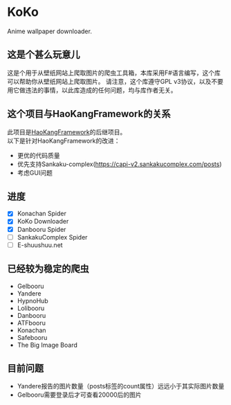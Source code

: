 # KoKo
Anime wallpaper downloader.

## 这是个甚么玩意儿
这是个用于从壁纸网站上爬取图片的爬虫工具箱，本库采用F#语言编写，这个库可以帮助你从壁纸网站上爬取图片。 请注意，这个库遵守GPL v3协议，以及不要用它做违法的事情，以此库造成的任何问题，均与库作者无关。    


## 这个项目与HaoKangFramework的关系
此项目是[HaoKangFramework](https://github.com/Seng-Jik/HaoKangFramework)的后继项目。    
以下是针对HaoKangFramework的改进：
* 更优的代码质量
* 优先支持Sankaku-complex(https://capi-v2.sankakucomplex.com/posts)
* 考虑GUI问题

## 进度
- [x] Konachan Spider
- [x] KoKo Downloader
- [x] Danbooru Spider
- [ ] SankakuComplex Spider
- [ ] E-shuushuu.net

## 已经较为稳定的爬虫
* Gelbooru
* Yandere
* HypnoHub
* Lolibooru
* Danbooru
* ATFbooru
* Konachan
* Safebooru
* The Big Image Board

## 目前问题
* Yandere报告的图片数量（posts标签的count属性）远远小于其实际图片数量
* Gelbooru需要登录后才可查看20000后的图片
